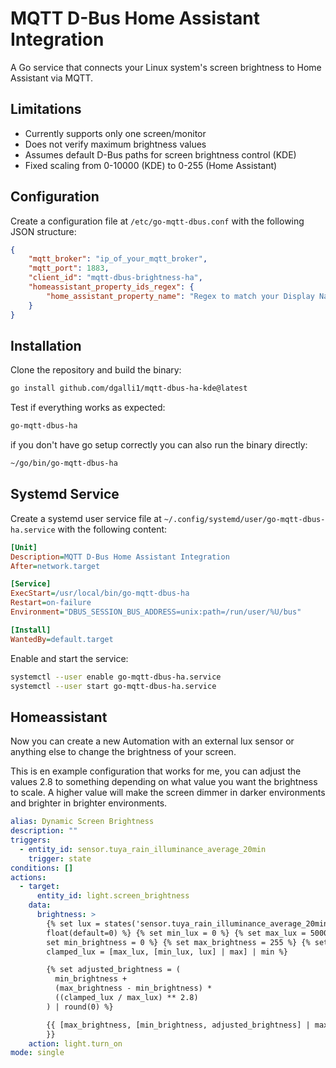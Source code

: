 # MQTT D-Bus Home Assistant Integration

A Go service that connects your Linux system's screen brightness to Home Assistant via MQTT.

## Limitations

- Currently supports only one screen/monitor
- Does not verify maximum brightness values
- Assumes default D-Bus paths for screen brightness control (KDE)
- Fixed scaling from 0-10000 (KDE) to 0-255 (Home Assistant)

## Configuration

Create a configuration file at `/etc/go-mqtt-dbus.conf` with the following JSON structure:
    
```json
{
    "mqtt_broker": "ip_of_your_mqtt_broker",
    "mqtt_port": 1883,
    "client_id": "mqtt-dbus-brightness-ha",
    "homeassistant_property_ids_regex": {
        "home_assistant_property_name": "Regex to match your Display Name",
    }
}
```

## Installation

Clone the repository and build the binary:

```bash
go install github.com/dgalli1/mqtt-dbus-ha-kde@latest
```


Test if everything works as expected:

```bash
go-mqtt-dbus-ha
```

if you don't have go setup correctly you can also run the binary directly:

```bash
~/go/bin/go-mqtt-dbus-ha
```

## Systemd Service

Create a systemd user service file at `~/.config/systemd/user/go-mqtt-dbus-ha.service` with the following content:

```ini
[Unit]
Description=MQTT D-Bus Home Assistant Integration
After=network.target

[Service]
ExecStart=/usr/local/bin/go-mqtt-dbus-ha
Restart=on-failure
Environment="DBUS_SESSION_BUS_ADDRESS=unix:path=/run/user/%U/bus"

[Install]
WantedBy=default.target
```

Enable and start the service:

```bash
systemctl --user enable go-mqtt-dbus-ha.service
systemctl --user start go-mqtt-dbus-ha.service
```


## Homeassistant

Now you can create a new Automation with an external lux sensor or anything else to change the brightness of your screen.


This is en example configuration that works for me, you can adjust the values 2.8 to something depending on what value you want the brightness to scale.
A higher value will make the screen dimmer in darker environments and brighter in brighter environments.

```yaml
alias: Dynamic Screen Brightness
description: ""
triggers:
  - entity_id: sensor.tuya_rain_illuminance_average_20min
    trigger: state
conditions: []
actions:
  - target:
      entity_id: light.screen_brightness
    data:
      brightness: >
        {% set lux = states('sensor.tuya_rain_illuminance_average_20min') |
        float(default=0) %} {% set min_lux = 0 %} {% set max_lux = 5000 %} {%
        set min_brightness = 0 %} {% set max_brightness = 255 %} {% set
        clamped_lux = [max_lux, [min_lux, lux] | max] | min %}

        {% set adjusted_brightness = (
          min_brightness +
          (max_brightness - min_brightness) *
          ((clamped_lux / max_lux) ** 2.8)
        ) | round(0) %}

        {{ [max_brightness, [min_brightness, adjusted_brightness] | max] | min
        }}
    action: light.turn_on
mode: single
```